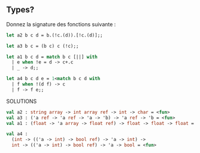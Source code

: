 ## Types?
Donnez la signature des fonctions suivante :
```ocaml
let a2 b c d = b.(!c.(d)).[!c.(d)];;
``` 

```ocaml
let a3 b c = (b c) c (!c);;
```
```ocaml
let a1 b c d = match b c [||] with
  | e when !e = d -> c+.c
  | _ -> d;;
``` 
```ocaml
let a4 b c d e = 1<match b c d with
  | f when !(d f) -> c
  | f -> f e;;
```


SOLUTIONS
```ocaml
val a2 : string array -> int array ref -> int -> char = <fun>  
val a3 : ('a ref -> 'a ref -> 'a -> 'b) -> 'a ref -> 'b = <fun>
val a1 : (float -> 'a array -> float ref) -> float -> float -> float = <fun>  

val a4 :
  (int -> (('a -> int) -> bool ref) -> 'a -> int) ->
  int -> (('a -> int) -> bool ref) -> 'a -> bool = <fun>
```
<!--stackedit_data:
eyJoaXN0b3J5IjpbLTE3ODUzNjgyNTUsLTEwOTQ0NDQxNjIsLT
IxMTkyMzU0NTQsMTIyMTIyMzg3NiwtMTAwMzQwOTQ2Ml19
-->